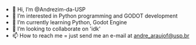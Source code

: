- 👋 Hi, I’m @Andrezim-da-USP
- 👀 I’m interested in Python programming and GODOT development
- 🌱 I’m currently learning Python, Godot Engine
- 💞️ I’m looking to collaborate on 'idk'
- 📫 How to reach me = just send me an e-mail at andre_araujof@usp.br

<!---
Andrezim-da-USP/Andrezim-da-USP is a ✨ special ✨ repository because its `README.md` (this file) appears on your GitHub profile.
You can click the Preview link to take a look at your changes.
--->
